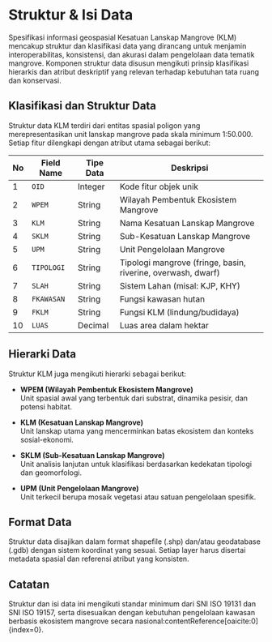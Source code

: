 # Struktur & Isi Data

Spesifikasi informasi geospasial Kesatuan Lanskap Mangrove (KLM) mencakup struktur dan klasifikasi data yang dirancang untuk menjamin interoperabilitas, konsistensi, dan akurasi dalam pengelolaan data tematik mangrove. Komponen struktur data disusun mengikuti prinsip klasifikasi hierarkis dan atribut deskriptif yang relevan terhadap kebutuhan tata ruang dan konservasi.

## Klasifikasi dan Struktur Data

Struktur data KLM terdiri dari entitas spasial poligon yang merepresentasikan unit lanskap mangrove pada skala minimum 1:50.000. Setiap fitur dilengkapi dengan atribut utama sebagai berikut:

| No | Field Name | Tipe Data | Deskripsi |
|----|------------|-----------|-----------|
| 1  | `OID`      | Integer   | Kode fitur objek unik |
| 2  | `WPEM`     | String    | Wilayah Pembentuk Ekosistem Mangrove |
| 3  | `KLM`      | String    | Nama Kesatuan Lanskap Mangrove |
| 4  | `SKLM`     | String    | Sub-Kesatuan Lanskap Mangrove |
| 5  | `UPM`      | String    | Unit Pengelolaan Mangrove |
| 6  | `TIPOLOGI` | String    | Tipologi mangrove (fringe, basin, riverine, overwash, dwarf) |
| 7  | `SLAH`     | String    | Sistem Lahan (misal: KJP, KHY) |
| 8  | `FKAWASAN`| String    | Fungsi kawasan hutan |
| 9  | `FKLM`     | String    | Fungsi KLM (lindung/budidaya) |
| 10 | `LUAS`     | Decimal   | Luas area dalam hektar |

## Hierarki Data

Struktur KLM juga mengikuti hierarki sebagai berikut:

- **WPEM (Wilayah Pembentuk Ekosistem Mangrove)**  
  Unit spasial awal yang terbentuk dari substrat, dinamika pesisir, dan potensi habitat.

- **KLM (Kesatuan Lanskap Mangrove)**  
  Unit lanskap utama yang mencerminkan batas ekosistem dan konteks sosial-ekonomi.

- **SKLM (Sub-Kesatuan Lanskap Mangrove)**  
  Unit analisis lanjutan untuk klasifikasi berdasarkan kedekatan tipologi dan geomorfologi.

- **UPM (Unit Pengelolaan Mangrove)**  
  Unit terkecil berupa mosaik vegetasi atau satuan pengelolaan spesifik.

## Format Data

Struktur data disajikan dalam format shapefile (.shp) dan/atau geodatabase (.gdb) dengan sistem koordinat yang sesuai. Setiap layer harus disertai metadata spasial dan referensi atribut yang konsisten.

## Catatan

Struktur dan isi data ini mengikuti standar minimum dari SNI ISO 19131 dan SNI ISO 19157, serta disesuaikan dengan kebutuhan pengelolaan kawasan berbasis ekosistem mangrove secara nasional:contentReference[oaicite:0]{index=0}.
